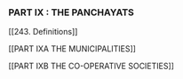 ### **PART IX** : **THE PANCHAYATS**

[[243. Definitions]] 

[[PART IXA THE MUNICIPALITIES]]

[[PART IXB THE CO-OPERATIVE SOCIETIES]]